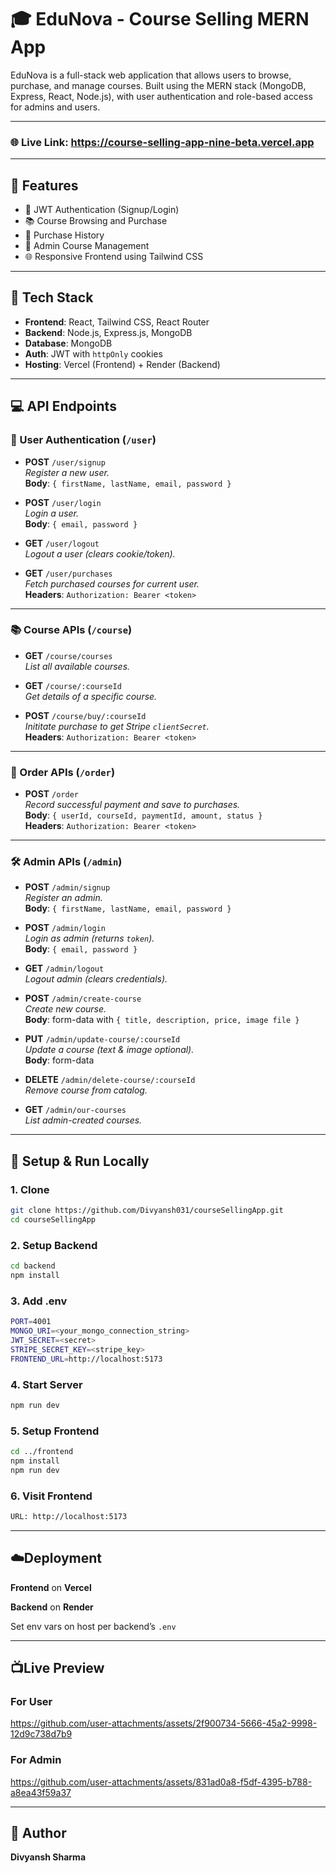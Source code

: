 
# 🎓 EduNova - Course Selling MERN App

EduNova is a full-stack web application that allows users to browse, purchase, and manage courses. Built using the MERN stack (MongoDB, Express, React, Node.js), with user authentication and role-based access for admins and users.

---
### 🌐 Live Link: https://course-selling-app-nine-beta.vercel.app
---
## 🚀 Features

- 🔐 JWT Authentication (Signup/Login)
- 📚 Course Browsing and Purchase
- 🛒 Purchase History
- 🔧 Admin Course Management
- 🌐 Responsive Frontend using Tailwind CSS

---

## 🧠 Tech Stack

- **Frontend**: React, Tailwind CSS, React Router
- **Backend**: Node.js, Express.js, MongoDB
- **Database**: MongoDB 
- **Auth**: JWT with `httpOnly` cookies
- **Hosting**: Vercel (Frontend) + Render (Backend)

---


## 💻 API Endpoints

### 🔸 User Authentication (`/user`)
- **POST** `/user/signup`  
  *Register a new user.*  
  **Body**: `{ firstName, lastName, email, password }`

- **POST** `/user/login`  
  *Login a user.*  
  **Body**: `{ email, password }`

- **GET** `/user/logout`  
  *Logout a user (clears cookie/token).*

- **GET** `/user/purchases`  
  *Fetch purchased courses for current user.*  
  **Headers**: `Authorization: Bearer <token>`

---

### 📚 Course APIs (`/course`)
- **GET** `/course/courses`  
  *List all available courses.*

- **GET** `/course/:courseId`  
  *Get details of a specific course.*

- **POST** `/course/buy/:courseId`  
  *Inititate purchase to get Stripe `clientSecret`.*  
  **Headers**: `Authorization: Bearer <token>`

---

### 🛒 Order APIs (`/order`)
- **POST** `/order`  
  *Record successful payment and save to purchases.*  
  **Body**: `{ userId, courseId, paymentId, amount, status }`  
  **Headers**: `Authorization: Bearer <token>`

---

### 🛠️ Admin APIs (`/admin`)
- **POST** `/admin/signup`  
  *Register an admin.*  
  **Body**: `{ firstName, lastName, email, password }`

- **POST** `/admin/login`  
  *Login as admin (returns `token`).*  
  **Body**: `{ email, password }`

- **GET** `/admin/logout`  
  *Logout admin (clears credentials).*

- **POST** `/admin/create-course`  
  *Create new course.*  
  **Body**: form-data with `{ title, description, price, image file }`

- **PUT** `/admin/update-course/:courseId`  
  *Update a course (text & image optional).*  
  **Body**: form-data

- **DELETE** `/admin/delete-course/:courseId`  
  *Remove course from catalog.*

- **GET** `/admin/our-courses`  
  *List admin-created courses.*

---


## 🚀 Setup & Run Locally

### 1. Clone
```bash
git clone https://github.com/Divyansh031/courseSellingApp.git
cd courseSellingApp
```
### 2. Setup Backend
```bash
cd backend
npm install
```
### 3. Add .env
```bash
PORT=4001
MONGO_URI=<your_mongo_connection_string>
JWT_SECRET=<secret>
STRIPE_SECRET_KEY=<stripe_key>
FRONTEND_URL=http://localhost:5173
```
### 4. Start Server
```bash
npm run dev
```
### 5. Setup Frontend
```bash
cd ../frontend
npm install
npm run dev
```
### 6. Visit Frontend
```bash
URL: http://localhost:5173
```
---

## ☁️Deployment
**Frontend** on **Vercel**

**Backend** on **Render**

Set env vars on host per backend’s `.env`

---
## 📺Live Preview

### For User
https://github.com/user-attachments/assets/2f900734-5666-45a2-9998-12d9c738d7b9

### For Admin
https://github.com/user-attachments/assets/831ad0a8-f5df-4395-b788-a8ea43f59a37

---
## 👤 Author
**Divyansh Sharma**



